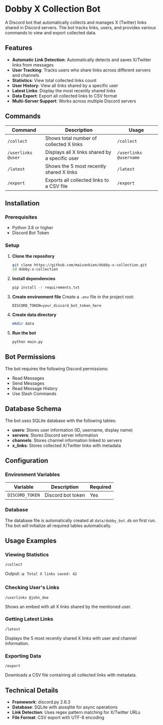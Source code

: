 # Dobby X Collection Bot

A Discord bot that automatically collects and manages X (Twitter) links shared in Discord servers. The bot tracks links, users, and provides various commands to view and export collected data.

## Features

- **Automatic Link Detection**: Automatically detects and saves X/Twitter links from messages
- **User Tracking**: Tracks users who share links across different servers and channels
- **Statistics**: View total collected links count
- **User History**: View all links shared by a specific user
- **Latest Links**: Display the most recently shared links
- **Data Export**: Export all collected links to CSV format
- **Multi-Server Support**: Works across multiple Discord servers

## Commands

| Command | Description | Usage |
|---------|-------------|-------|
| `/collect` | Shows total number of collected X links | `/collect` |
| `/userlinks @user` | Displays all X links shared by a specific user | `/userlinks @username` |
| `/latest` | Shows the 5 most recently shared X links | `/latest` |
| `/export` | Exports all collected links to a CSV file | `/export` |

## Installation

### Prerequisites

- Python 3.8 or higher
- Discord Bot Token

### Setup

1. **Clone the repository**
   ```bash
   git clone https://github.com/maivankien/dobby-x-collection.git
   cd dobby-x-collection
   ```

2. **Install dependencies**
   ```bash
   pip install -r requirements.txt
   ```

3. **Create environment file**
   Create a `.env` file in the project root:
   ```env
   DISCORD_TOKEN=your_discord_bot_token_here
   ```

4. **Create data directory**
   ```bash
   mkdir data
   ```

5. **Run the bot**
   ```bash
   python main.py
   ```

## Bot Permissions

The bot requires the following Discord permissions:
- Read Messages
- Send Messages
- Read Message History
- Use Slash Commands

## Database Schema

The bot uses SQLite database with the following tables:

- **users**: Stores user information (ID, username, display name)
- **servers**: Stores Discord server information
- **channels**: Stores channel information linked to servers
- **x_links**: Stores collected X/Twitter links with metadata

## Configuration

### Environment Variables

| Variable | Description | Required |
|----------|-------------|----------|
| `DISCORD_TOKEN` | Discord bot token | Yes |

### Database

The database file is automatically created at `data/dobby_bot.db` on first run. The bot will initialize all required tables automatically.

## Usage Examples

### Viewing Statistics
```
/collect
```
Output: `📊 Total X links saved: 42`

### Checking User's Links
```
/userlinks @john_doe
```
Shows an embed with all X links shared by the mentioned user.

### Getting Latest Links
```
/latest
```
Displays the 5 most recently shared X links with user and channel information.

### Exporting Data
```
/export
```
Downloads a CSV file containing all collected links with metadata.

## Technical Details

- **Framework**: discord.py 2.6.3
- **Database**: SQLite with aiosqlite for async operations
- **Link Detection**: Uses regex pattern matching for X/Twitter URLs
- **File Format**: CSV export with UTF-8 encoding
